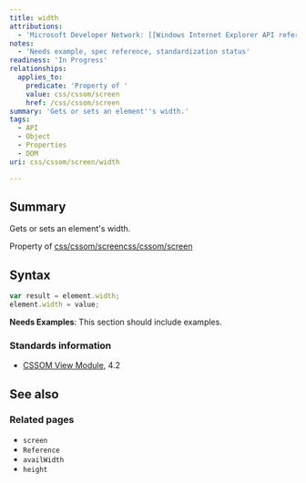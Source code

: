 ```yaml
---
title: width
attributions:
  - 'Microsoft Developer Network: [[Windows Internet Explorer API reference](http://msdn.microsoft.com/en-us/library/ie/hh828809%28v=vs.85%29.aspx) Article]'
notes:
  - 'Needs example, spec reference, standardization status'
readiness: 'In Progress'
relationships:
  applies_to:
    predicate: 'Property of '
    value: css/cssom/screen
    href: /css/cssom/screen
summary: 'Gets or sets an element''s width.'
tags:
  - API
  - Object
  - Properties
  - DOM
uri: css/cssom/screen/width

---
```

## Summary

Gets or sets an element's width.

Property of [css/cssom/screen](/css/cssom/screen)[css/cssom/screen](/css/cssom/screen)

## Syntax

``` js
var result = element.width;
element.width = value;
```

**Needs Examples**: This section should include examples.

### Standards information

-   [CSSOM View Module](http://go.microsoft.com/fwlink/p/?linkid=199793), 4.2

## See also

### Related pages

-   `screen`
-   `Reference`
-   `availWidth`
-   `height`
